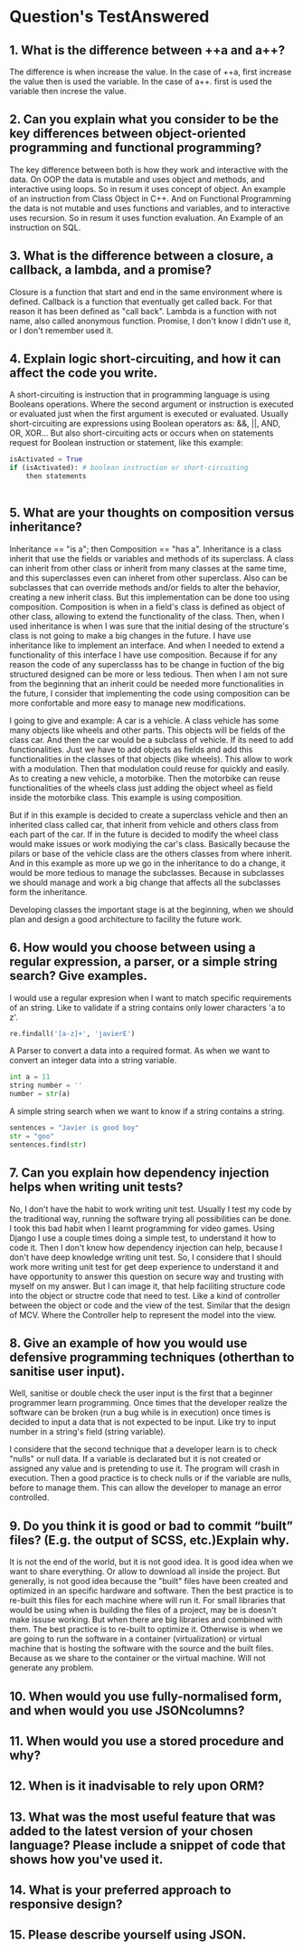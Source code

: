 Question's TestAnswered
=====

## 1. What is the difference between ++a and a++?
The difference is when increase the value.
In the case of ++a, first increase the value then is used the variable.
In the case of a++. first is used the variable then increse the value.


## 2. Can you explain what you consider to be the key differences between object-oriented programming and functional programming?
The key difference between both is how they work and interactive with the data. 
On OOP the data is mutable and uses object and methods, and interactive using loops. So in resum it uses concept of object. An example of an instruction from Class Object in C++.
And on Functional Programming the data is not mutable and uses functions and variables, and to interactive uses recursion. So in resum it uses function evaluation. An Example of an instruction on SQL.

## 3. What is the difference between a closure, a callback, a lambda, and a promise?
Closure is a function that start and end in the same environment where is defined.
Callback is a function that eventually get called back. For that reason it has been defined as "call back".
Lambda is a function with not name, also called anonymous function.
Promise, I don't know I didn't use it, or I don't remember used it.

## 4. Explain logic short-circuiting, and how it can affect the code you write.
A short-circuiting is instruction that in programming language is using Booleans operations.
Where the second argument or instruction is executed or evaluated just when the first argument is executed or evaluated.
Usually short-circuiting are expressions using Boolean operators as: &&, ||, AND, OR, XOR...
But also short-circuiting acts or occurs when on statements request for Boolean instruction or statement, like this example:

```python
isActivated = True
if (isActivated): # boolean instruction or short-circuiting
    then statements
    
```

## 5. What are your thoughts on composition versus inheritance?
Inheritance == "is a"; then Composition == "has a".
Inheritance is a class inherit that use the fields or variables and methods of its superclass. A class
can inherit from other class or inherit from many classes at the same time, and this superclasses even can inheret from
other superclass. Also can be subclasses that can override methods and/or fields to alter the behavior, creating a new inherit class. But this implementation can be done too using composition.
Composition is when in a field's class is defined as object of other class, allowing to extend the functionality of the class. 
Then, when I used inheritance is when I was sure that the initial desing of the structure's class is not going to make a big changes in the future. I have use inheritance like to implement an interface. And when I needed to extend a functionality of this interface I have use composition. Because if for any reason the code of any superclasss has to be change in fuction of the big structured designed can be more or less tedious. Then when I am not sure from the beginning that an inherit could be needed more functionalities in the future, I consider that implementing the code using composition can be more confortable and more easy to manage new modifications.

I going to give and example:
A car is a vehicle. A class vehicle has some many objects like wheels and other parts. This objects will be fields of the class car. And then the car would be a subclass of vehicle. If its need to add functionalities. Just we have to add objects as fields and add this functionalities in the classes of that objects (like wheels).
This allow to work with a modulation. Then that modulation could reuse for quickly and easily. As to creating a new vehicle, a motorbike. Then the motorbike can reuse functionalities of the wheels class just adding the object wheel as field inside the motorbike class. This example is using composition.

But if in this example is decided to create a superclass vehicle and then an inherited class called car, that inherit from vehicle and others class from each part of the car. If in the future is decided to modify the wheel class would make issues or work modiying the car's class. Basically because the pilars or base of the vehicle class are the others classes from where inherit. And in this example as more up we go in the inheritance to do a change, it would be more tedious to manage the subclasses. Because in subclasses we should manage and work a big change that affects all the subclasses form the inheritance.

Developing classes the important stage is at the beginning, when we should plan and design a good architecture to facility the future work.

## 6. How would you choose between using a regular expression, a parser, or a simple string search? Give examples.
I would use a regular expresion when I want to match specific requirements of an string. Like to validate if a string contains only lower characters 'a to z'.

```python
re.findall('[a-z]+', 'javierE')
```

A Parser to convert a data into a required format. As when we want to convert an integer data into a string variable.

```python
int a = 11
string number = ''
number = str(a)
```

A simple string search when we want to know if a string contains a string.

```python
sentences = "Javier is good boy"
str = "goo"
sentences.find(str)
```

## 7. Can you explain how dependency injection helps when writing unit tests?
No, I don't have the habit to work writing unit test. Usually I test my code by the traditional way, running the software trying all possibilities can be done. I took this bad habit when I learnt programming for video games. Using Django I use a couple times doing a simple test, to understand it how to code it. Then I don't know how dependency injection can help, because I don't have deep knowledge writing unit test. So, I considere that I should work more writing unit test for get deep experience to understand it and have opportunity to answer this question on secure way and trusting with myself on my answer.
But I can image it, that help faciliting structure code into the object or structre code that need to test. Like a kind of controller between the object or code and the view of the test. Similar that the design of MCV. Where the Controller help to represent the model into the view.

## 8. Give an example of how you would use defensive programming techniques (otherthan to sanitise user input).
Well, sanitise or double check the user input is the first that a beginner programmer learn programming. Once times that the developer realize the software can be broken (run a bug while is in execution) once times is decided to input a data that is not expected to be input. Like try to input number in a string's field (string variable).

I considere that the second technique that a developer learn is to check "nulls" or null data. If a variable is declarated but it is not created or assigned any value and is pretending to use it. The program will crash in execution.
Then a good practice is to check nulls or if the variable are nulls, before to manage them.
This can allow the developer to manage an error controlled.

## 9. Do you think it is good or bad to commit “built” files? (E.g. the output of SCSS, etc.)Explain why.
It is not the end of the world, but it is not good idea. It is good idea when we want to share everything. Or allow to download all inside the project. But generally, is not good idea because the "built" files have been created and optimized in an specific hardware and software. Then the best practice is to re-built this files for each machine where will run it.
For small libraries that would be using when is building the files of a project, may be is doesn't make issuse working. But when there are big libraries and combined with them. The best practice is to re-built to optimize it.
Otherwise is when we are going to run the software in a container (virtualization) or virtual machine that is hosting the software with the source and the built files. Because as we share to the container or the virtual machine. Will not generate any problem.

## 10. When would you use fully-normalised form, and when would you use JSONcolumns?

## 11. When would you use a stored procedure and why?

## 12. When is it inadvisable to rely upon ORM?

## 13. What was the most useful feature that was added to the latest version of your chosen language? Please include a snippet of code that shows how you've used it.

## 14. What is your preferred approach to responsive design?

## 15. Please describe yourself using JSON.




